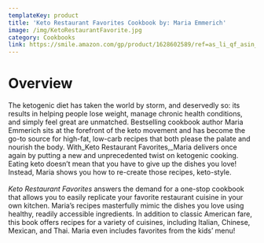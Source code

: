 ```yaml
---
templateKey: product
title: 'Keto Restaurant Favorites Cookbook by: Maria Emmerich'
image: /img/KetoRestaurantFavorite.jpg
category: Cookbooks
link: https://smile.amazon.com/gp/product/1628602589/ref=as_li_qf_asin_il_tl?ie=UTF8&tag=boisewgw-20&creative=9325&linkCode=as2&creativeASIN=1628602589&linkId=2e0e09410a40d7f3574d76b3dd9a59e6
---
```


# Overview

The ketogenic diet has taken the world by storm, and deservedly so: its results in helping people lose weight, manage chronic health conditions, and simply feel great are unmatched. Bestselling cookbook author Maria Emmerich sits at the forefront of the keto movement and has become the go-to source for high-fat, low-carb recipes that both please the palate and nourish the body. With_Keto Restaurant Favorites,_Maria delivers once again by putting a new and unprecedented twist on ketogenic cooking. Eating keto doesn’t mean that you have to give up the dishes you love! Instead, Maria shows you how to re-create those recipes, keto-style.\
\
_Keto Restaurant Favorites_ answers the demand for a one-stop cookbook that allows you to easily replicate your favorite restaurant cuisine in your own kitchen. Maria’s recipes masterfully mimic the dishes you love using healthy, readily accessible ingredients. In addition to classic American fare, this book offers recipes for a variety of cuisines, including Italian, Chinese, Mexican, and Thai. Maria even includes favorites from the kids’ menu!
